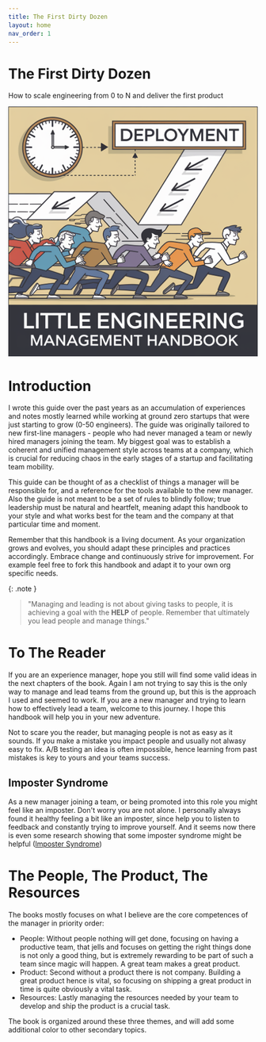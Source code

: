 ```yaml
---
title: The First Dirty Dozen
layout: home
nav_order: 1
---
```


# The First Dirty Dozen

How to scale engineering from 0 to N and deliver the first product

![Cover](ideogram_cover.webp)


# Introduction

I wrote this guide over the past years as an accumulation of experiences and notes mostly learned while working at ground zero startups that were just starting to grow (0-50 engineers). The guide was originally tailored to new first-line managers - people who had never managed a team or newly hired managers joining the team. My biggest goal was to establish a coherent and unified management style across teams at a company, which is crucial for reducing chaos in the early stages of a startup and facilitating team mobility.

This guide can be thought of as a checklist of things a manager will be responsible for, and a reference for the tools available to the new manager. Also the guide is not meant to be a set of rules to blindly follow; true leadership must be natural and heartfelt, meaning adapt this handbook to your style and what works best for the team and the company at that particular time and moment.

Remember that this handbook is a living document. As your organization grows and evolves, you should adapt these principles and practices accordingly. Embrace change and continuously strive for improvement. For example feel free to fork this handbook and adapt it to your own org specific needs.

{: .note } 
> "Managing and leading is not about giving tasks to people, it is achieving a goal with the **HELP** of people.
> Remember that ultimately you lead people and manage things."

# To The Reader

If you are an experience manager, hope you still will find some valid ideas in the next chapters of the book. Again I am not trying to say this is the only way to manage and lead teams from the ground up, but this is the approach I used and seemed to work.
If you are a new manager and trying to learn how to effectively lead a team, welcome to this journey. I hope this handbook will help you in your new adventure.

Not to scare you the reader, but managing people is not as easy as it sounds. If you make a mistake you impact people and usually not alwasy easy to fix.
A/B testing an idea is often impossible, hence learning from past mistakes is key to yours and your teams success.

## Imposter Syndrome

As a new manager joining a team, or being promoted into this role you might feel like an imposter. Don't worry you are not alone.
I personally always found it healthy feeling a bit like an imposter, since help you to listen to feedback and constantly trying to improve yourself.
And it seems now there is even some research showing that some imposter syndrome might be helpful ([Imposter Syndrome](references.html#imposter-syndrome))


# The People, The Product, The Resources

The books mostly focuses on what I believe are the core competences of the manager in priority order:

* People: Without people nothing will get done, focusing on having a productive team, that jells and focuses on getting the right things done is not only a good thing, but is extremely rewarding to be part of such a team since magic will happen. A great team makes a great product.
* Product: Second without a product there is not company. Building a great product hence is vital, so focusing on shipping a great product in time is quite obviously a vital task.
* Resources: Lastly managing the resources needed by your team to develop and ship the product is a crucial task.

The book is organized around these three themes, and will add some additional color to other secondary topics.


